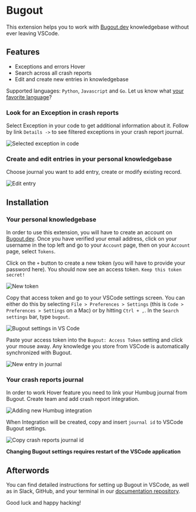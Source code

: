 # Bugout

This extension helps you to work with [Bugout.dev](https://bugout.dev) knowledgebase without ever leaving VSCode.

## Features

- Exceptions and errors Hover
- Search across all crash reports
- Edit and create new entries in knowledgebase

Supported languages: `Python`, `Javascript` and `Go`. Let us know what [your favorite language](https://bugout.dev/)?

### Look for an Exception in crash reports

Select Exception in your code to get additional information about it. Follow by link `Details ->` to see filtered exceptions in your crash report journal.

![Selected exception in code](https://s3.amazonaws.com/static.simiotics.com/bugout-dev-docs/bugout-vscode-hover-exception-search.gif)

### Create and edit entries in your personal knowledgebase

Choose journal you want to add entry, create or modify existing record.

![Edit entry](https://s3.amazonaws.com/static.simiotics.com/bugout-dev-docs/bugout-vscode-edit-entry.gif)

## Installation

### Your personal knowledgebase

In order to use this extension, you will have to create an account on [Bugout.dev](https://bugout.dev).
Once you have verified your email address, click on your username in the top left and go to your `Account` page, then on your `Account` page, select `Tokens`.

Click on the `+` button to create a new token (you will have to provide your password here). You should now
see an access token. `Keep this token secret!`

![New token](https://s3.amazonaws.com/static.simiotics.com/bugout-dev-docs/bugout-create-token.png)

Copy that access token and go to your VSCode settings screen. You can either do this by selecting `File > Preferences > Settings` (this is `Code > Preferences > Settings` on a Mac) or by hitting `Ctrl + ,`. In the `Search settings` bar, type `bugout`.

![Bugout settings in VS Code](https://s3.amazonaws.com/static.simiotics.com/bugout-dev-docs/bugout-vscode-settings.png)

Paste your access token into the `Bugout: Access Token` setting and click your mouse away. Any knowledge you store from VSCode is automatically synchronized with Bugout.

![New entry in journal](https://s3.amazonaws.com/static.simiotics.com/bugout-dev-docs/bugout-personal-entry-from-vscode.png)

### Your crash reports journal

In order to work Hover feature you need to link your Humbug journal from Bugout. Create team and add crash report integration.

![Adding new Humbug integration](https://s3.amazonaws.com/static.simiotics.com/bugout-dev-docs/bugout-create-team.png)

When Integration will be created, copy and insert `journal id` to VSCode Bugout settings.

![Copy crash reports journal id](https://s3.amazonaws.com/static.simiotics.com/bugout-dev-docs/bugout-create-humbug-journal.png)

**Changing Bugout settings requires restart of the VSCode application**

## Afterwords

You can find detailed instructions for setting up Bugout in VSCode, as well as in Slack, GitHub, and your terminal in our [documentation repository](https://github.com/bugout-dev/docs/blob/main/tutorials/vscode-setup.md).

Good luck and happy hacking!
